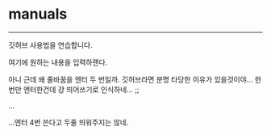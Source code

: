 # manuals
----
깃허브 사용법을 연습합니다.

여기에 원하는 내용을 입력하랜다.

아니 근데 왜 줄바꿈을 엔터 두 번일까. 깃허브라면 분명 타당한 이유가 있을것이야...
한 번만 엔터한건데 걍 띄어쓰기로 인식하네... ;; 

...




...엔터 4번 쓴다고 두줄 띄워주지는 않네.

